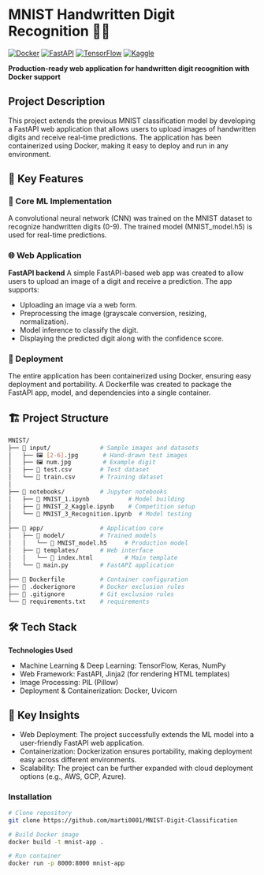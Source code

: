 # **MNIST Handwritten Digit Recognition** 🔢🧠

[![Docker](https://img.shields.io/badge/Docker-✓-blue?logo=docker)](https://www.docker.com/)
[![FastAPI](https://img.shields.io/badge/FastAPI-✓-green?logo=fastapi)](https://fastapi.tiangolo.com/)
[![TensorFlow](https://img.shields.io/badge/TensorFlow-2.12-FF6F00?logo=tensorflow)](https://www.tensorflow.org/)
[![Kaggle](https://img.shields.io/badge/Kaggle-Competition-20BEFF?logo=kaggle)](https://www.kaggle.com/marti0)

**Production-ready web application for handwritten digit recognition with Docker support**


## Project Description
This project extends the previous MNIST classification model by developing a FastAPI web application that allows users to upload images of handwritten digits and receive real-time predictions. The application has been containerized using Docker, making it easy to deploy and run in any environment.

## 🚀 Key Features

### 🧠 Core ML Implementation
A convolutional neural network (CNN) was trained on the MNIST dataset to recognize handwritten digits (0-9).
The trained model (MNIST_model.h5) is used for real-time predictions.

### 🌐 Web Application
**FastAPI backend** A simple FastAPI-based web app was created to allow users to upload an image of a digit and receive a prediction.
The app supports:
- Uploading an image via a web form.
- Preprocessing the image (grayscale conversion, resizing, normalization).
- Model inference to classify the digit.
- Displaying the predicted digit along with the confidence score.

### 🐳 Deployment
The entire application has been containerized using Docker, ensuring easy deployment and portability.
A Dockerfile was created to package the FastAPI app, model, and dependencies into a single container.

## 🏗️ Project Structure

```bash
MNIST/
├── 📁 input/              # Sample images and datasets
│   ├── 🖼️ [2-6].jpg       # Hand-drawn test images
│   ├── 🖼️ num.jpg         # Example digit
│   ├── 📄 test.csv        # Test dataset
│   └── 📄 train.csv       # Training dataset
│
├── 📁 notebooks/          # Jupyter notebooks
│   ├── 📘 MNIST_1.ipynb           # Model building
│   ├── 📘 MNIST_2_Kaggle.ipynb    # Competition setup
│   └── 📘 MNIST_3_Recognition.ipynb  # Model testing
│
├── 📁 app/                # Application core
│   ├── 📁 model/          # Trained models
│   │   └── 🧠 MNIST_model.h5     # Production model
│   ├── 📁 templates/      # Web interface
│   │   └── 🎨 index.html         # Main template
│   └── 🐍 main.py         # FastAPI application
│
├── 🐳 Dockerfile          # Container configuration
├── 📛 .dockerignore       # Docker exclusion rules
├── 📛 .gitignore          # Git exclusion rules
└── 📜 requirements.txt    # requirements
```

## 🛠 Tech Stack
**Technologies Used**
- Machine Learning & Deep Learning: TensorFlow, Keras, NumPy
- Web Framework: FastAPI, Jinja2 (for rendering HTML templates)
- Image Processing: PIL (Pillow)
- Deployment & Containerization: Docker, Uvicorn


## 🔑 Key Insights
- Web Deployment: The project successfully extends the ML model into a user-friendly FastAPI web application.
- Containerization: Dockerization ensures portability, making deployment easy across different environments.
- Scalability: The project can be further expanded with cloud deployment options (e.g., AWS, GCP, Azure).

### Installation
```bash
# Clone repository
git clone https://github.com/marti0001/MNIST-Digit-Classification

# Build Docker image
docker build -t mnist-app .

# Run container
docker run -p 8000:8000 mnist-app
```
